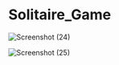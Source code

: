 # Solitaire_Game

![Screenshot (24)](https://github.com/danirankov01/Solitaire_Game/assets/122024239/a2aa4db4-a682-466c-88d6-e7109ca00390)

![Screenshot (25)](https://github.com/danirankov01/Solitaire_Game/assets/122024239/e915f10f-4ee9-4a95-83ef-584e66a0944d)
